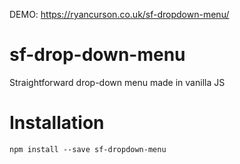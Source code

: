 DEMO: https://ryancurson.co.uk/sf-dropdown-menu/

# sf-drop-down-menu
Straightforward drop-down menu made in vanilla JS

# Installation
```
npm install --save sf-dropdown-menu
```
